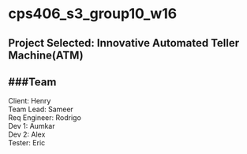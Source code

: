 # cps406_s3_group10_w16

## Project Selected: Innovative Automated Teller Machine(ATM) 

###Team
---------------------

Client: Henry <br>
Team Lead: Sameer <br>
Req Engineer: Rodrigo <br> 
Dev 1: Aumkar <br>
Dev 2: Alex <br>
Tester: Eric <br>


